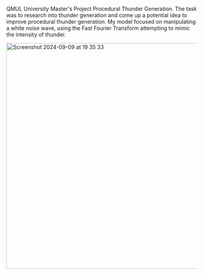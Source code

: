 QMUL University Master's Project Procedural Thunder Generation.
The task was to research into thunder generation and come up  a potential idea to improve procedural thunder generation. 
My model focused on manipulating a white noise wave, using the Fast Fourier Transform attempting to mimic the intensity of thunder.

<img width="595" alt="Screenshot 2024-09-09 at 19 35 33" src="https://github.com/user-attachments/assets/311bd0b4-ac34-45df-af48-d4e29ddef78c">
